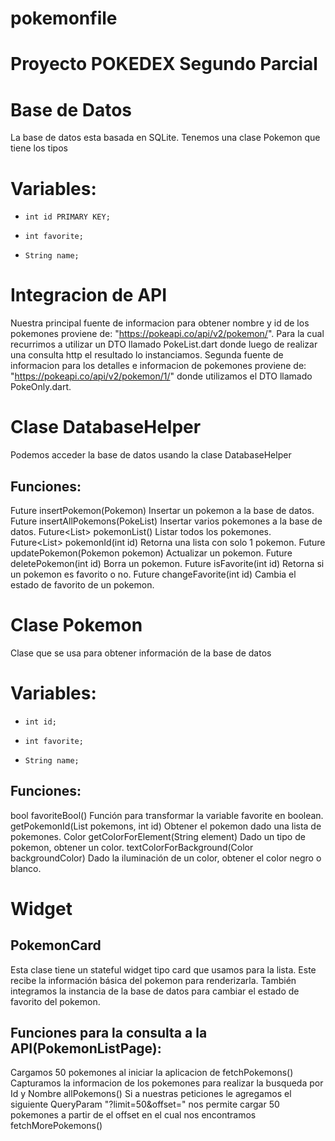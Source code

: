 # pokemonfile

# Proyecto POKEDEX Segundo Parcial

# Base de Datos
La base de datos esta basada en SQLite. Tenemos una clase Pokemon que tiene los tipos
# Variables:
-	  int id PRIMARY KEY;
-	  int favorite;
-	  String name;
# Integracion de API
Nuestra principal fuente de informacion para obtener nombre y id de los pokemones proviene de: "https://pokeapi.co/api/v2/pokemon/". Para la cual recurrimos a utilizar un DTO llamado PokeList.dart donde luego de realizar una consulta http el resultado lo instanciamos.
Segunda fuente de informacion para los detalles e informacion de pokemones proviene de:
"https://pokeapi.co/api/v2/pokemon/1/" donde utilizamos el DTO llamado PokeOnly.dart.

# Clase DatabaseHelper
Podemos acceder la base de datos usando la clase DatabaseHelper
## Funciones:
  Future<void> insertPokemon(Pokemon)
	Insertar un pokemon a la base de datos.
Future<void> insertAllPokemons(PokeList) 
	Insertar varios pokemones a la base de datos.
Future<List<Pokemon>> pokemonList()
	Listar todos los pokemones.
Future<List<Pokemon>> pokemonId(int id)
	Retorna una lista con solo 1 pokemon.
Future<void> updatePokemon(Pokemon pokemon)
	Actualizar un pokemon.
Future<void> deletePokemon(int id)
	Borra un pokemon.
Future<bool> isFavorite(int id)
	Retorna si un pokemon es favorito o no.
Future<void> changeFavorite(int id)
	Cambia el estado de favorito de un pokemon.

# Clase Pokemon
Clase que se usa para obtener información de la base de datos
# Variables:
-	  int id;
-	  int favorite;
-	  String name;
## Funciones:
bool favoriteBool()
	Función para transformar la variable favorite en boolean.
getPokemonId(List<Pokemon> pokemons, int id)
	Obtener el pokemon dado una lista de pokemones.
Color getColorForElement(String element)
	Dado un tipo de pokemon, obtener un color.
textColorForBackground(Color backgroundColor)
	Dado la iluminación de un color, obtener el color negro o blanco.

# Widget
## PokemonCard
Esta clase tiene un stateful widget tipo card que usamos para la lista. Este recibe la información básica del pokemon para renderizarla. También integramos la instancia de la base de datos para cambiar el estado de favorito del pokemon. 

## Funciones para la consulta a la API(PokemonListPage):
Cargamos 50 pokemones al iniciar la aplicacion de fetchPokemons()
Capturamos la informacion de los pokemones para realizar la busqueda por Id y Nombre allPokemons()
Si a nuestras peticiones le agregamos el siguiente QueryParam "?limit=50&offset=" nos permite cargar 50 pokemones
a partir de el offset en el cual nos encontramos fetchMorePokemons()

